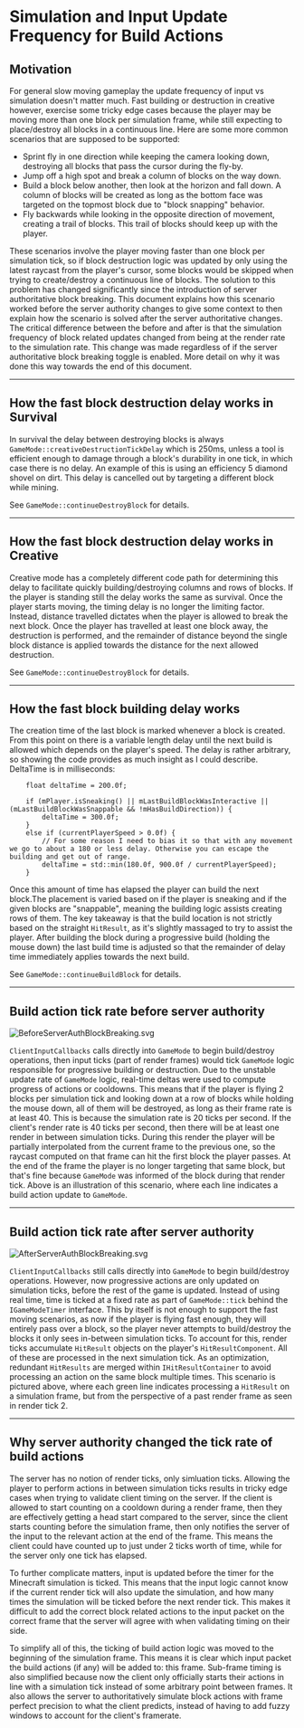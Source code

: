 # Simulation and Input Update Frequency for Build Actions

## Motivation

For general slow moving gameplay the update frequency of input vs simulation doesn't matter much. Fast building or destruction in creative however, exercise some tricky edge cases because the player may be moving more than one block per simulation frame, while still expecting to place/destroy all blocks in a continuous line. Here are some more common scenarios that are supposed to be supported:

- Sprint fly in one direction while keeping the camera looking down, destroying all blocks that pass the cursor during the fly-by.
- Jump off a high spot and break a column of blocks on the way down.
- Build a block below another, then look at the horizon and fall down. A column of blocks will be created as long as the bottom face was targeted on the topmost block due to "block snapping" behavior.
- Fly backwards while looking in the opposite direction of movement, creating a trail of blocks. This trail of blocks should keep up with the player.

These scenarios involve the player moving faster than one block per simulation tick, so if block destruction logic was updated by only using the latest raycast from the player's cursor, some blocks would be skipped when trying to create/destroy a continuous line of blocks. The solution to this problem has changed significantly since the introduction of server authoritative block breaking. This document explains how this scenario worked before the server authority changes to give some context to then explain how the scenario is solved after the server authoritative changes. The critical difference between the before and after is that the simulation frequency of block related updates changed from being at the render rate to the simulation rate. This change was made regardless of if the server authoritative block breaking toggle is enabled. More detail on why it was done this way towards the end of this document.

---

## How the fast block destruction delay works in Survival

In survival the delay between destroying blocks is always `GameMode::creativeDestructionTickDelay` which is 250ms, unless a tool is efficient enough to damage through a block's durability in one tick, in which case there is no delay. An example of this is using an efficiency 5 diamond shovel on dirt. This delay is cancelled out by targeting a different block while mining.

See `GameMode::continueDestroyBlock` for details.

---

## How the fast block destruction delay works in Creative

Creative mode has a completely different code path for determining this delay to facilitate quickly building/destroying columns and rows of blocks. If the player is standing still the delay works the same as survival. Once the player starts moving, the timing delay is no longer the limiting factor. Instead, distance travelled dictates when the player is allowed to break the next block. Once the player has travelled at least one block away, the destruction is performed, and the remainder of distance beyond the single block distance is applied towards the distance for the next allowed destruction.

See `GameMode::continueDestroyBlock` for details.

---

## How the fast block building delay works

The creation time of the last block is marked whenever a block is created. From this point on there is a variable length delay until the next build is allowed which depends on the player's speed. The delay is rather arbitrary, so showing the code provides as much insight as I could describe. DeltaTime is in milliseconds:

```
	float deltaTime = 200.0f;

	if (mPlayer.isSneaking() || mLastBuildBlockWasInteractive || (mLastBuildBlockWasSnappable && !mHasBuildDirection)) {
		deltaTime = 300.0f;
	}
	else if (currentPlayerSpeed > 0.0f) {
		// For some reason I need to bias it so that with any movement we go to about a 180 or less delay. Otherwise you can escape the building and get out of range.
		deltaTime = std::min(180.0f, 900.0f / currentPlayerSpeed);
	}
```

Once this amount of time has elapsed the player can build the next block.The placement is varied based on if the player is sneaking and if the given blocks are "snappable", meaning the building logic assists creating rows of them. The key takeaway is that the build location is not strictly based on the straight `HitResult`, as it's slightly massaged to try to assist the player. After building the block during a progressive build (holding the mouse down) the last build time is adjusted so that the remainder of delay time immediately applies towards the next build.

See `GameMode::continueBuildBlock` for details.

---

## Build action tick rate before server authority

![BeforeServerAuthBlockBreaking.svg](./BeforeServerAuthBlockBreaking.svg)

`ClientInputCallbacks` calls directly into `GameMode` to begin build/destroy operations, then input ticks (part of render frames) would tick `GameMode` logic responsible for progressive building or destruction. Due to the unstable update rate of `GameMode` logic, real-time deltas were used to compute progress of actions or cooldowns. This means that if the player is flying 2 blocks per simulation tick and looking down at a row of blocks while holding the mouse down, all of them will be destroyed, as long as their frame rate is at least 40. This is because the simulation rate is 20 ticks per second. If the client's render rate is 40 ticks per second, then there will be at least one render in between simulation ticks. During this render the player will be partially interpolated from the current frame to the previous one, so the raycast computed on that frame can hit the first block the player passes. At the end of the frame the player is no longer targeting that same block, but that's fine because `GameMode` was informed of the block during that render tick. Above is an illustration of this scenario, where each line indicates a build action update to `GameMode`.

---

## Build action tick rate after server authority

![AfterServerAuthBlockBreaking.svg](./AfterServerAuthBlockBreaking.svg)

`ClientInputCallbacks` still calls directly into `GameMode` to begin build/destroy operations. However, now progressive actions are only updated on simulation ticks, before the rest of the game is updated. Instead of using real time, time is ticked at a fixed rate as part of `GameMode::tick` behind the `IGameModeTimer` interface. This by itself is not enough to support the fast moving scenarios, as now if the player is flying fast enough, they will entirely pass over a block, so the player never attempts to build/destroy the blocks it only sees in-between simulation ticks. To account for this, render ticks accumulate `HitResult` objects on the player's `HitResultComponent`. All of these are processed in the next simulation tick. As an optimization, redundant `HitResults` are merged within `IHitResultContainer` to avoid processing an action on the same block multiple times. This scenario is pictured above, where each green line indicates processing a `HitResult` on a simulation frame, but from the perspective of a past render frame as seen in render tick 2.

---

## Why server authority changed the tick rate of build actions

The server has no notion of render ticks, only simluation ticks. Allowing the player to perform actions in between simulation ticks results in tricky edge cases when trying to validate client timing on the server. If the client is allowed to start counting on a cooldown during a render frame, then they are effectively getting a head start compared to the server, since the client starts counting before the simulation frame, then only notifies the server of the input to the relevant action at the end of the frame. This means the client could have counted up to just under 2 ticks worth of time, while for the server only one tick has elapsed.

To further complicate matters, input is updated before the timer for the Minecraft simulation is ticked. This means that the input logic cannot know if the current render tick will also update the simulation, and how many times the simulation will be ticked before the next render tick. This makes it difficult to add the correct block related actions to the input packet on the correct frame that the server will agree with when validating timing on their side.

To simplify all of this, the ticking of build action logic was moved to the beginning of the simulation frame. This means it is clear which input packet the build actions (if any) will be added to: this frame. Sub-frame timing is also simplified because now the client only officially starts their actions in line with a simulation tick instead of some arbitrary point between frames. It also allows the server to authoritatively simulate block actions with frame perfect precision to what the client predicts, instead of having to add fuzzy windows to account for the client's framerate.
